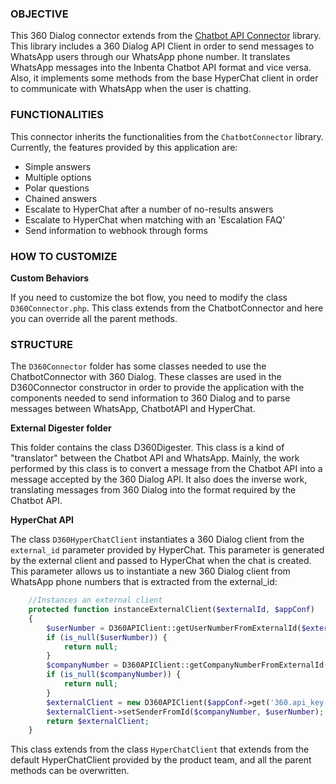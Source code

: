 ### OBJECTIVE

This 360 Dialog connector extends from the [Chatbot API Connector](https://github.com/inbenta-integrations/chatbot_api_connector) library. This library includes a 360 Dialog API Client in order to send messages to WhatsApp users through our WhatsApp phone number. It translates WhatsApp messages into the Inbenta Chatbot API format and vice versa. Also, it implements some methods from the base HyperChat client in order to communicate with WhatsApp when the user is chatting.

### FUNCTIONALITIES
This connector inherits the functionalities from the `ChatbotConnector` library. Currently, the features provided by this application are:

* Simple answers
* Multiple options
* Polar questions
* Chained answers
* Escalate to HyperChat after a number of no-results answers
* Escalate to HyperChat when matching with an 'Escalation FAQ'
* Send information to webhook through forms

### HOW TO CUSTOMIZE

**Custom Behaviors**

If you need to customize the bot flow, you need to modify the class `D360Connector.php`. This class extends from the ChatbotConnector and here you can override all the parent methods.


### STRUCTURE

The `D360Connector` folder has some classes needed to use the ChatbotConnector with 360 Dialog. These classes are used in the D360Connector constructor in order to provide the application with the components needed to send information to 360 Dialog and to parse messages between WhatsApp, ChatbotAPI and HyperChat.


**External Digester folder**

This folder contains the class D360Digester. This class is a kind of "translator" between the Chatbot API and WhatsApp. Mainly, the work performed by this class is to convert a message from the Chatbot API into a message accepted by the 360 Dialog API. It also does the inverse work, translating messages from 360 Dialog into the format required by the Chatbot API.


**HyperChat API**

The class `D360HyperChatClient` instantiates a 360 Dialog client from the `external_id` parameter provided by HyperChat. This parameter is generated by the external client and passed to HyperChat when the chat is created. This parameter allows us to instantiate a new 360 Dialog client from WhatsApp phone numbers that is extracted from the external_id:
```php
    //Instances an external client
    protected function instanceExternalClient($externalId, $appConf)
    {
        $userNumber = D360APIClient::getUserNumberFromExternalId($externalId);
        if (is_null($userNumber)) {
            return null;
        }
        $companyNumber = D360APIClient::getCompanyNumberFromExternalId($externalId);
        if (is_null($companyNumber)) {
            return null;
        }
        $externalClient = new D360APIClient($appConf->get('360.api_key'));
        $externalClient->setSenderFromId($companyNumber, $userNumber);
        return $externalClient;
    }
```

This class extends from the class `HyperChatClient` that extends from the default HyperChatClient provided by the product team, and all the parent methods can be overwritten.
